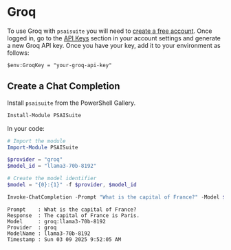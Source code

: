 # Groq

To use Groq with `psaisuite` you will need to [create a free account](https://console.groq.com/). Once logged in, go to the [API Keys](https://console.groq.com/keys) section in your account settings and generate a new Groq API key. Once you have your key, add it to your environment as follows:

```shell
$env:GroqKey = "your-groq-api-key"
```

## Create a Chat Completion

Install `psaisuite` from the PowerShell Gallery.

```powershell
Install-Module PSAISuite
```

In your code:

```powershell
# Import the module
Import-Module PSAISuite

$provider = "groq"
$model_id = "llama3-70b-8192"

# Create the model identifier
$model = "{0}:{1}" -f $provider, $model_id

Invoke-ChatCompletion -Prompt "What is the capital of France?" -Model $model
```

```shell
Prompt    : What is the capital of France?
Response  : The capital of France is Paris.
Model     : groq:llama3-70b-8192
Provider  : groq
ModelName : llama3-70b-8192
Timestamp : Sun 03 09 2025 9:52:05 AM
```